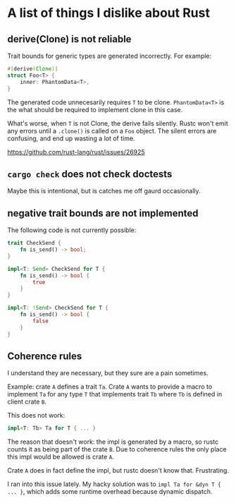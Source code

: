 # A list of things I dislike about Rust

## derive(Clone) is not reliable

Trait bounds for generic types are generated incorrectly. For example:

```rust
#[derive(Clone)]
struct Foo<T> {
	inner: PhantomData<T>,
}
```

The generated code unnecesarily requires `T` to be clone. `PhantomData<T>` is the what should be required to implement clone in this case.

What's worse, when `T` is not Clone, the derive fails silently. Rustc won't emit any errors until a `.clone()` is called on a `Foo` object.
The silent errors are confusing, and end up wasting a lot of time.

https://github.com/rust-lang/rust/issues/26925

## `cargo check` does not check doctests

Maybe this is intentional, but is catches me off gaurd occasionally.

## negative trait bounds are not implemented

The following code is not currently possible:

```rust
trait CheckSend {
	fn is_send() -> bool;
}

impl<T: Send> CheckSend for T {
	fn is_send() -> bool {
		true
	}
}

impl<T: !Send> CheckSend for T {
	fn is_send() -> bool {
		false
	}
}
```

## Coherence rules

I understand they are necessary, but they sure are a pain sometimes.

Example: crate `A` defines a trait `Ta`. Crate `A` wants to provide a macro to implement `Ta` for any type `T` that implements trait `Tb` where `Tb` is defined in client crate `B`.

This does not work:

```rust
impl<T: Tb> Ta for T { ... }
```

The reason that doesn't work: the impl is generated by a macro, so rustc counts it as being part of the crate `B`.
Due to coherence rules the only place this impl would be allowed is crate `A`.

Crate `A` does in fact define the impl, but rustc doesn't know that. Frustrating.

I ran into this issue lately. My hacky solution was to `impl Ta for &dyn T { ... }`, which adds some runtime overhead because dynamic dispatch.
